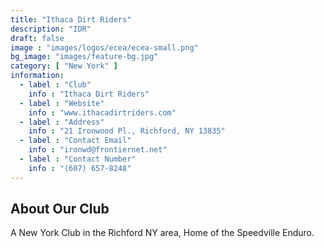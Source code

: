 ```yaml
---
title: "Ithaca Dirt Riders"
description: "IDR"
draft: false
image : "images/logos/ecea/ecea-small.png"
bg_image: "images/feature-bg.jpg"
category: [ "New York" ]
information:
  - label : "Club"
    info : "Ithaca Dirt Riders"
  - label : "Website"
    info : "www.ithacadirtriders.com"
  - label : "Address"
    info : "21 Ironwood Pl., Richford, NY 13835"
  - label : "Contact Email"
    info : "ironwd@frontiernet.net"
  - label : "Contact Number"
    info : "(607) 657-8248"
---
```


## About Our Club

A New York Club in the Richford NY area, Home of the Speedville Enduro.
